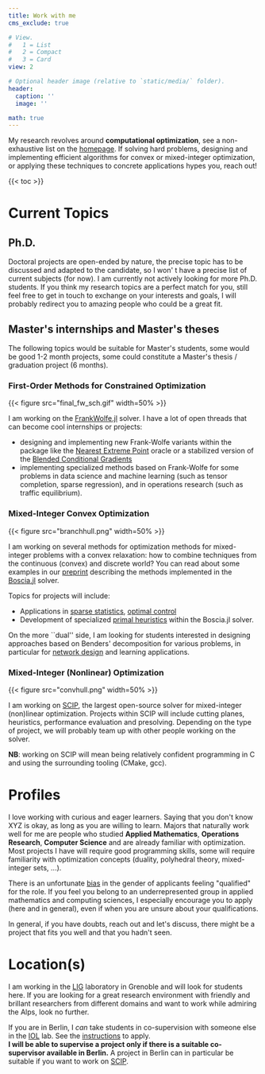 ```yaml
---
title: Work with me
cms_exclude: true

# View.
#   1 = List
#   2 = Compact
#   3 = Card
view: 2

# Optional header image (relative to `static/media/` folder).
header:
  caption: ''
  image: ''

math: true
---
```



My research revolves around **computational optimization**, see a non-exhaustive list on the [homepage](/#about).
If solving hard problems, designing and implementing efficient algorithms for convex or mixed-integer optimization, or applying these techniques to concrete applications hypes you, reach out!

{{< toc >}}

# Current Topics

## Ph.D.

Doctoral projects are open-ended by nature, the precise topic has to be discussed and adapted to the candidate, so I won' t have a precise list of current subjects (for now).
I am currently not actively looking for more Ph.D. students. If you think my research topics are a perfect match for you, still feel free to get in touch to exchange on your interests and goals, I will probably redirect you to amazing people who could be a great fit.

## Master's internships and Master's theses

The following topics would be suitable for Master's students, some would be good 1-2 month projects, some could constitute a Master's thesis / graduation project (6 months).

### First-Order Methods for Constrained Optimization

<!-- ![](final_fw_sch.gif) -->

{{< figure src="final_fw_sch.gif" width=50% >}}

I am working on the [FrankWolfe.jl](https://github.com/ZIB-IOL/FrankWolfe.jl) solver. I have a lot of open threads that can become cool internships or projects:

- designing and implementing new Frank-Wolfe variants within the package like the [Nearest Extreme Point](https://proceedings.mlr.press/v134/garber21a.html) oracle or a stabilized version of the [Blended Conditional Gradients](https://arxiv.org/abs/1805.07311)
- implementing specialized methods based on Frank-Wolfe for some problems in data science and machine learning (such as tensor completion, sparse regression), and in operations research (such as traffic equilibrium).

### Mixed-Integer Convex Optimization

{{< figure src="branchhull.png" width=50% >}}

I am working on several methods for optimization methods for mixed-integer problems with a convex relaxation: how to combine techniques from the continuous (convex) and discrete world?
You can read about some examples in our [preprint](https://arxiv.org/abs/2208.11010) describing the methods implemented in the [Boscia.jl](https://github.com/ZIB-IOL/Boscia.jl) solver.

Topics for projects will include:
- Applications in [sparse statistics](https://optimization-online.org/wp-content/uploads/2022/10/manuscript-1.pdf), [optimal control](https://arxiv.org/abs/2005.14346)
- Development of specialized [primal heuristics](https://link.springer.com/article/10.1007/s10898-017-0600-3) within the Boscia.jl solver.

On the more ``dual'' side, I am looking for students interested in designing approaches based on Benders' decomposition for various problems, in particular for [network design](https://arxiv.org/abs/2402.00166) and learning applications.

### Mixed-Integer (Nonlinear) Optimization

{{< figure src="convhull.png" width=50% >}}

I am working on [SCIP](https://scipopt.org), the largest open-source solver for mixed-integer (non)linear optimization.
Projects within SCIP will include cutting planes, heuristics, performance evaluation and presolving.
Depending on the type of project, we will probably team up with other people working on the solver.

**NB**: working on SCIP will mean being relatively confident programming in C and using the surrounding tooling (CMake, gcc).

# Profiles

I love working with curious and eager learners. Saying that you don't know XYZ is okay, as long as you are willing to learn.
Majors that naturally work well for me are people who studied **Applied Mathematics**, **Operations Research**, **Computer Science** and are already familiar with optimization.
Most projects I have will require good programming skills, some will require familiarity with optimization concepts (duality, polyhedral theory, mixed-integer sets, ...).

There is an unfortunate [bias](https://www.theatlantic.com/magazine/archive/2014/05/the-confidence-gap/359815/) in the gender of applicants feeling "qualified" for the role.
If you feel you belong to an underrepresented group in applied mathematics and computing sciences, I especially encourage you to apply (here and in general), even if when you are unsure about your qualifications.

In general, if you have doubts, reach out and let's discuss, there might be a project that fits you well and that you hadn't seen.

# Location(s)

I am working in the [LIG](https://www.liglab.fr/en) laboratory in Grenoble and will look for students here.
If you are looking for a great research environment with friendly and brillant researchers from different domains and want to work while admiring the Alps, look no further.  

If you are in Berlin, I *can* take students in co-supervision with someone else in the [IOL](https://iol.zib.de) lab.
See the [instructions](https://iol.zib.de/openings/) to apply.  
**I will be able to supervise a project only if there is a suitable co-supervisor available in Berlin.**
A project in Berlin can in particular be suitable if you want to work on [SCIP](https://scipopt.org).
